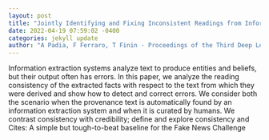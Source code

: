 ```yaml
--- 
layout: post 
title: "Jointly Identifying and Fixing Inconsistent Readings from Information Extraction Systems" 
date: 2022-04-19 07:59:02 -0400 
categories: jekyll update 
author: "A Padia, F Ferraro, T Finin - Proceedings of the Third Deep Learning Inside Out , 2022" 
--- 
```

Information extraction systems analyze text to produce entities and beliefs, but their output often has errors. In this paper, we analyze the reading consistency of the extracted facts with respect to the text from which they were derived and show how to detect and correct errors. We consider both the scenario when the provenance text is automatically found by an information extraction system and when it is curated by humans. We contrast consistency with credibility; define and explore consistency and Cites: A simple but tough-to-beat baseline for the Fake News Challenge